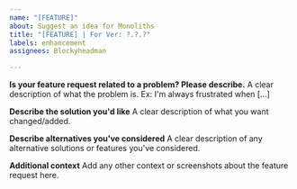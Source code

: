 ```yaml
---
name: "[FEATURE]"
about: Suggest an idea for Monoliths
title: "[FEATURE] | For Ver: ?.?.?"
labels: enhancement
assignees: Blockyheadman

---
```


**Is your feature request related to a problem? Please describe.**
A clear description of what the problem is. Ex: I'm always frustrated when [...]

**Describe the solution you'd like**
A clear description of what you want changed/added.

**Describe alternatives you've considered**
A clear description of any alternative solutions or features you've considered.

**Additional context**
Add any other context or screenshots about the feature request here.
